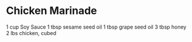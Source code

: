 # Chicken Marinade

1 cup Soy Sauce
1 tbsp sesame seed oil
1 tbsp grape seed oil
3 tbsp honey
2 lbs chicken, cubed


